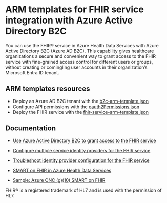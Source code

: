 # ARM templates for FHIR service integration with Azure Active Directory B2C

You can use the FHIR® service in Azure Health Data Services with Azure Active Directory B2C (Azure AD B2C). This capability gives healthcare organizations a secure and convenient way to grant access to the FHIR service with fine-grained access control for different users or groups, without creating or comingling user accounts in their organization’s Microsoft Entra ID tenant.

## ARM templates resources

- Deploy an Azure AD B2C tenant with the [b2c-arm-template.json](b2c-arm-template.json)
- Configure API permissions with the [oauth2Permissions.json](oauth2Permissions.json)
- Deploy the FHIR service with the [fhir-service-arm-template.json](fhir-service-arm-template.json)

## Documentation

- [Use Azure Active Directory B2C to grant access to the FHIR service](https://learn.microsoft.com/azure/healthcare-apis/fhir/azure-ad-b2c-setup)

- [Configure multiple service identity providers for the FHIR service](https://learn.microsoft.com/azure/healthcare-apis/fhir/configure-identity-providers)

- [Troubleshoot identity provider configuration for the FHIR service](https://learn.microsoft.com/azure/healthcare-apis/fhir/troubleshoot-identity-provider-configuration)

- [SMART on FHIR in Azure Health Data Services](https://learn.microsoft.com/azure/healthcare-apis/fhir/smart-on-fhir)

- [Sample: Azure ONC (g)(10) SMART on FHIR](https://github.com/Azure-Samples/azure-health-data-and-ai-samples/tree/main/samples/patientandpopulationservices-smartonfhir-oncg10)

FHIR® is a registered trademark of HL7 and is used with the permission of HL7.
